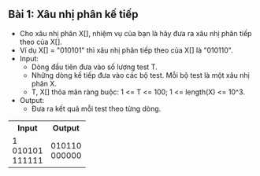 ## Bài 1: Xâu nhị phân kế tiếp
- Cho xâu nhị phân X[], nhiệm vụ của bạn là hãy đưa ra xâu nhị phân tiếp theo của X[].
- Ví dụ X[] = "010101" thì xâu nhị phân tiếp theo của X[] là "010110".
- Input:
    + Dòng đầu tiên đưa vào số lượng test T.
    + Những dòng kế tiếp đưa vào các bộ test. Mỗi bộ test là một xâu nhị phân X.
    + T, X[] thỏa mãn ràng buộc: 1 <= T <= 100; 1 <= length(X) <= 10^3.
- Output:
    + Đưa ra kết quả mỗi test theo từng dòng.

<table>
    <tr>
        <th>Input</th>
        <th>Output</th>
    </tr>
    <tr>
        <td>1</br>
        010101</br>
        111111</td>
        <td>010110</br>
        000000</td>
    </tr>
</table>
